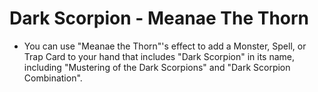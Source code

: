 # Dark Scorpion - Meanae The Thorn

*   You can use "Meanae the Thorn"'s effect to add a Monster, Spell, or Trap Card to your hand that includes "Dark Scorpion" in its name, including "Mustering of the Dark Scorpions" and "Dark Scorpion Combination".
